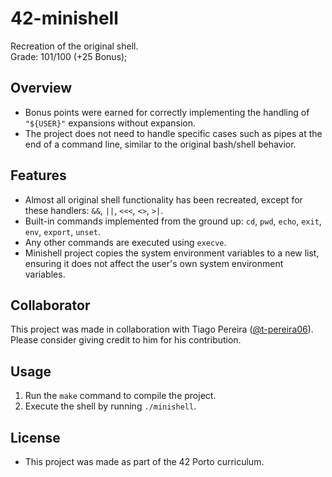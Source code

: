 # 42-minishell

Recreation of the original shell.\
Grade: 101/100 (+25 Bonus);

## Overview

- Bonus points were earned for correctly implementing the handling of `"${USER}"` expansions without expansion.
- The project does not need to handle specific cases such as pipes at the end of a command line, similar to the original bash/shell behavior.

## Features

- Almost all original shell functionality has been recreated, except for these handlers: `&&`, `||`, `<<<`, `<>`, `>|`.
- Built-in commands implemented from the ground up: `cd`, `pwd`, `echo`, `exit`, `env`, `export`, `unset`.
- Any other commands are executed using `execve`.
- Minishell project copies the system environment variables to a new list, ensuring it does not affect the user's own system environment variables.

## Collaborator

This project was made in collaboration with Tiago Pereira ([@t-pereira06](https://github.com/t-pereira06)). Please consider giving credit to him for his contribution.

## Usage

1. Run the `make` command to compile the project.
2. Execute the shell by running `./minishell`.

## License

- This project was made as part of the 42 Porto curriculum.
